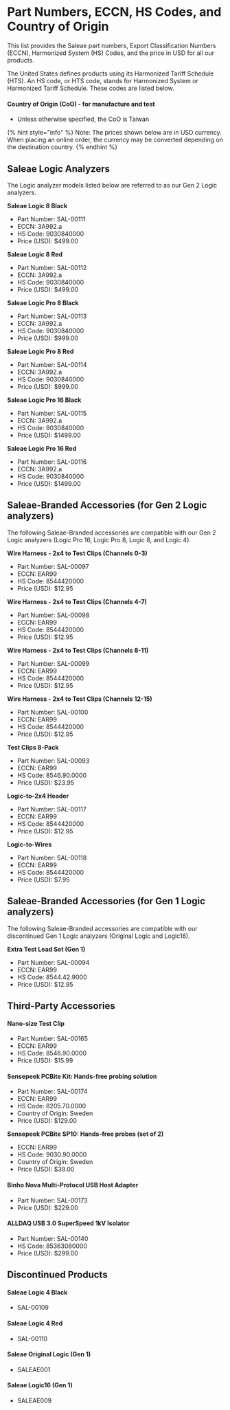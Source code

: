 # Part Numbers, ECCN, HS Codes, and Country of Origin

This list provides the Saleae part numbers, Export Classification Numbers (ECCN), Harmonized System (HS) Codes, and the price in USD for all our products.

The United States defines products using its Harmonized Tariff Schedule (HTS). An HS code, or HTS code, stands for Harmonized System or Harmonized Tariff Schedule. These codes are listed below.

#### Country of Origin (CoO) - for manufacture and test

* Unless otherwise specified, the CoO is Taiwan

{% hint style="info" %}
Note: The prices shown below are in USD currency. When placing an online order, the currency may be converted depending on the destination country.
{% endhint %}

## Saleae Logic Analyzers

The Logic analyzer models listed below are referred to as our Gen 2 Logic analyzers.

**Saleae Logic 8 Black**

* Part Number: SAL-00111
* ECCN: 3A992.a
* HS Code: 9030840000
* Price (USD): $499.00

**Saleae Logic 8 Red**

* Part Number: SAL-00112
* ECCN: 3A992.a
* HS Code: 9030840000
* Price (USD): $499.00&#x20;

**Saleae Logic Pro 8 Black**

* Part Number: SAL-00113
* ECCN: 3A992.a
* HS Code: 9030840000
* Price (USD): $999.00&#x20;

**Saleae Logic Pro 8 Red**

* Part Number: SAL-00114
* ECCN: 3A992.a
* HS Code: 9030840000
* Price (USD): $999.00&#x20;

**Saleae Logic Pro 16 Black**

* Part Number: SAL-00115
* ECCN: 3A992.a
* HS Code: 9030840000
* Price (USD): $1499.00&#x20;

**Saleae Logic Pro 16 Red**

* Part Number: SAL-00116
* ECCN: 3A992.a
* HS Code: 9030840000
* Price (USD): $1499.00

## Saleae-Branded Accessories (for Gen 2 Logic analyzers)

The following Saleae-Branded accessories are compatible with our Gen 2 Logic analyzers (Logic Pro 16, Logic Pro 8, Logic 8, and Logic 4).

**Wire Harness - 2x4 to Test Clips (Channels 0-3)**

* Part Number: SAL-00097
* ECCN: EAR99
* HS Code: 8544420000
* Price (USD): $12.95&#x20;

**Wire Harness - 2x4 to Test Clips (Channels 4-7)**

* Part Number: SAL-00098
* ECCN: EAR99
* HS Code: 8544420000
* Price (USD): $12.95&#x20;

**Wire Harness - 2x4 to Test Clips (Channels 8-11)**

* Part Number: SAL-00099
* ECCN: EAR99
* HS Code: 8544420000
* Price (USD): $12.95&#x20;

**Wire Harness - 2x4 to Test Clips (Channels 12-15)**

* Part Number: SAL-00100
* ECCN: EAR99
* HS Code: 8544420000
* Price (USD): $12.95&#x20;

**Test Clips 8-Pack**

* Part Number: SAL-00093
* ECCN: EAR99
* HS Code: 8546.90.0000
* Price (USD): $23.95&#x20;

**Logic-to-2x4 Header**

* Part Number: SAL-00117
* ECCN: EAR99
* HS Code: 8544420000
* Price (USD): $12.95

**Logic-to-Wires**

* Part Number: SAL-00118
* ECCN: EAR99
* HS Code: 8544420000
* Price (USD): $7.95

## Saleae-Branded Accessories (for Gen 1 Logic analyzers)

The following Saleae-Branded accessories are compatible with our discontinued Gen 1 Logic analyzers (Original Logic and Logic16).

**Extra Test Lead Set (Gen 1)**

* Part Number: SAL-00094
* ECCN: EAR99
* HS Code: 8544.42.9000
* Price (USD): $12.95

## Third-Party Accessories

#### Nano-size Test Clip

* Part Number: SAL-00165
* ECCN: EAR99
* HS Code: 8546.90.0000
* Price (USD): $15.99

#### Sensepeek PCBite Kit: Hands-free probing solution

* Part Number: SAL-00174
* ECCN: EAR99
* HS Code: 8205.70.0000
* Country of Origin: Sweden
* Price (USD): $129.00

**Sensepeek PCBite SP10: Hands-free probes (set of 2)**

* ECCN: EAR99
* HS Code: 9030.90.0000
* Country of Origin: Sweden
* Price (USD): $39.00

#### Binho Nova Multi-Protocol USB Host Adapter

* Part Number: SAL-00173
* Price (USD): $229.00

#### ALLDAQ USB 3.0 SuperSpeed 1kV Isolator

* Part Number: SAL-00140
* HS Code: 85363080000
* Price (USD): $299.00

## Discontinued Products

#### Saleae Logic 4 Black

* SAL-00109

#### **Saleae Logic 4** **Red**

* SAL-00110

#### **Saleae Original Logic (Gen 1)**

* SALEAE001

#### Saleae Logic16 (Gen 1)

* SALEAE009
